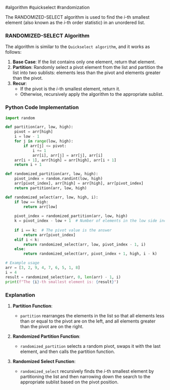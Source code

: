 #algorithm #quickselect #randomization

The RANDOMIZED-SELECT algorithm is used to find the $i$-th smallest element (also known as the $i$-th order statistic) in an unordered list. 

### RANDOMIZED-SELECT Algorithm

The algorithm is similar to the `Quickselect algorithm`, and it works as follows:

1. **Base Case**: If the list contains only one element, return that element.
2. **Partition**: Randomly select a pivot element from the list and partition the list into two sublists: elements less than the pivot and elements greater than the pivot.
3. **Recur**:
   - If the pivot is the $i$-th smallest element, return it.
   - Otherwise, recursively apply the algorithm to the appropriate sublist.

### Python Code Implementation

```python
import random

def partition(arr, low, high):
    pivot = arr[high]
    i = low - 1
    for j in range(low, high):
        if arr[j] <= pivot:
            i += 1
            arr[i], arr[j] = arr[j], arr[i]
    arr[i + 1], arr[high] = arr[high], arr[i + 1]
    return i + 1

def randomized_partition(arr, low, high):
    pivot_index = random.randint(low, high)
    arr[pivot_index], arr[high] = arr[high], arr[pivot_index]
    return partition(arr, low, high)

def randomized_select(arr, low, high, i):
    if low == high:
        return arr[low]
    
    pivot_index = randomized_partition(arr, low, high)
    k = pivot_index - low + 1  # Number of elements in the low side including pivot
    
    if i == k:  # The pivot value is the answer
        return arr[pivot_index]
    elif i < k:
        return randomized_select(arr, low, pivot_index - 1, i)
    else:
        return randomized_select(arr, pivot_index + 1, high, i - k)

# Example usage
arr = [3, 2, 9, 4, 7, 6, 5, 1, 8]
i = 4
result = randomized_select(arr, 0, len(arr) - 1, i)
print(f"The {i}-th smallest element is: {result}")
```

### Explanation

1. **Partition Function**:
   - `partition` rearranges the elements in the list so that all elements less than or equal to the pivot are on the left, and all elements greater than the pivot are on the right.

2. **Randomized Partition Function**:
   - `randomized_partition` selects a random pivot, swaps it with the last element, and then calls the partition function.

3. **Randomized Select Function**:
   - `randomized_select` recursively finds the $i$-th smallest element by partitioning the list and then narrowing down the search to the appropriate sublist based on the pivot position.